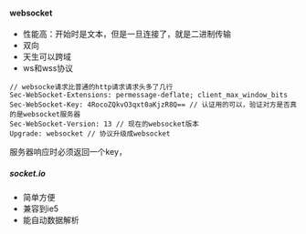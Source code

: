 #### websocket
- 性能高：开始时是文本，但是一旦连接了，就是二进制传输
- 双向 
- 天生可以跨域
- ws和wss协议
```
// websocke请求比普通的http请求请求头多了几行
Sec-WebSocket-Extensions: permessage-deflate; client_max_window_bits
Sec-WebSocket-Key: 4RocoZQkvO3qxt0aKjzR8Q== // 认证用的可以，验证对方是否真的是websocket服务器
Sec-WebSocket-Version: 13 // 现在的websocket版本
Upgrade: websocket // 协议升级成websocket
```
服务器响应时必须返回一个key，
##### socket.io
- 简单方便
- 兼容到ie5
- 能自动数据解析
